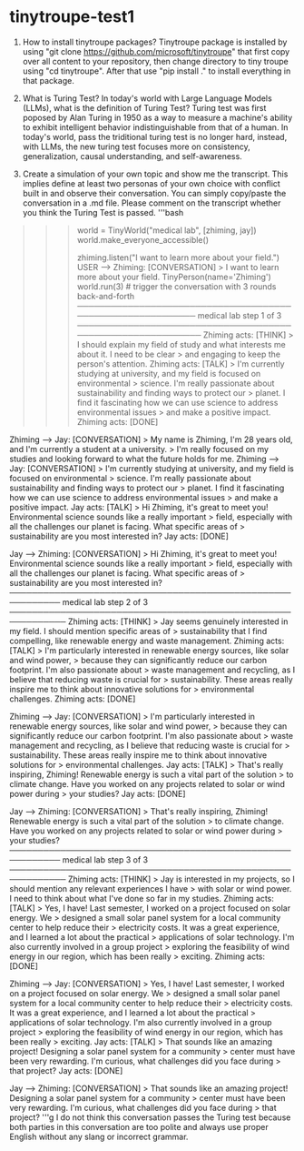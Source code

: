 # tinytroupe-test1

1. How to install tinytroupe packages?
Tinytroupe package is installed by using "git clone https://github.com/microsoft/tinytroupe" that first copy over all content to your repository, then change directory to tiny troupe using "cd tinytroupe". After that use "pip install ." to install everything in that package.

2. What is Turing Test? In today's world with Large Language Models (LLMs), what is the definition of Turing Test?
Turing test was first poposed by Alan Turing in 1950 as a way to measure a machine's ability to exhibit intelligent behavior indistinguishable from that of a human. In today's world, pass the triditional turing test is no longer hard, instead, with LLMs, the new turing test focuses more on consistency, generalization, causal understanding, and self-awareness.

3. Create a simulation of your own topic and show me the transcript. This implies define at least two personas of your own choice with conflict built in and observe their conversation. You can simply copy/paste the conversation in a .md file. Please comment on the transcript whether you think the Turing Test is passed.
'''bash
>>> world = TinyWorld("medical lab", [zhiming, jay])
>>> world.make_everyone_accessible()
>>> 
>>> zhiming.listen("I want to learn more about your field.")
USER --> Zhiming: [CONVERSATION] 
          > I want to learn more about your field.
TinyPerson(name='Zhiming')
>>> world.run(3) # trigger the conversation with 3 rounds back-and-forth
─────────────────────────────────────────────────────────── medical lab step 1 of 3 ────────────────────────────────────────────────────────────
Zhiming acts: [THINK] 
             > I should explain my field of study and what interests me about it. I need to be clear
             > and engaging to keep the person's attention.
Zhiming acts: [TALK] 
             > I'm currently studying at university, and my field is focused on environmental
             > science. I'm really passionate about sustainability and finding ways to protect our
             > planet. I find it fascinating how we can use science to address environmental issues
             > and make a positive impact.
Zhiming acts: [DONE] 

Zhiming --> Jay: [CONVERSATION] 
             > My name is Zhiming, I'm 28 years old, and I'm currently a student at a university.
             > I'm really focused on my studies and looking forward to what the future holds for me.
Zhiming --> Jay: [CONVERSATION] 
             > I'm currently studying at university, and my field is focused on environmental
             > science. I'm really passionate about sustainability and finding ways to protect our
             > planet. I find it fascinating how we can use science to address environmental issues
             > and make a positive impact.
Jay acts: [TALK] 
         > Hi Zhiming, it's great to meet you! Environmental science sounds like a really important
         > field, especially with all the challenges our planet is facing. What specific areas of
         > sustainability are you most interested in?
Jay acts: [DONE] 

Jay --> Zhiming: [CONVERSATION] 
         > Hi Zhiming, it's great to meet you! Environmental science sounds like a really important
         > field, especially with all the challenges our planet is facing. What specific areas of
         > sustainability are you most interested in?
─────────────────────────────────────────────────────────── medical lab step 2 of 3 ────────────────────────────────────────────────────────────
Zhiming acts: [THINK] 
             > Jay seems genuinely interested in my field. I should mention specific areas of
             > sustainability that I find compelling, like renewable energy and waste management.
Zhiming acts: [TALK] 
             > I'm particularly interested in renewable energy sources, like solar and wind power,
             > because they can significantly reduce our carbon footprint. I'm also passionate about
             > waste management and recycling, as I believe that reducing waste is crucial for
             > sustainability. These areas really inspire me to think about innovative solutions for
             > environmental challenges.
Zhiming acts: [DONE] 

Zhiming --> Jay: [CONVERSATION] 
             > I'm particularly interested in renewable energy sources, like solar and wind power,
             > because they can significantly reduce our carbon footprint. I'm also passionate about
             > waste management and recycling, as I believe that reducing waste is crucial for
             > sustainability. These areas really inspire me to think about innovative solutions for
             > environmental challenges.
Jay acts: [TALK] 
         > That's really inspiring, Zhiming! Renewable energy is such a vital part of the solution
         > to climate change. Have you worked on any projects related to solar or wind power during
         > your studies?
Jay acts: [DONE] 

Jay --> Zhiming: [CONVERSATION] 
         > That's really inspiring, Zhiming! Renewable energy is such a vital part of the solution
         > to climate change. Have you worked on any projects related to solar or wind power during
         > your studies?
─────────────────────────────────────────────────────────── medical lab step 3 of 3 ────────────────────────────────────────────────────────────
Zhiming acts: [THINK] 
             > Jay is interested in my projects, so I should mention any relevant experiences I have
             > with solar or wind power. I need to think about what I've done so far in my studies.
Zhiming acts: [TALK] 
             > Yes, I have! Last semester, I worked on a project focused on solar energy. We
             > designed a small solar panel system for a local community center to help reduce their
             > electricity costs. It was a great experience, and I learned a lot about the practical
             > applications of solar technology. I'm also currently involved in a group project
             > exploring the feasibility of wind energy in our region, which has been really
             > exciting.
Zhiming acts: [DONE] 

Zhiming --> Jay: [CONVERSATION] 
             > Yes, I have! Last semester, I worked on a project focused on solar energy. We
             > designed a small solar panel system for a local community center to help reduce their
             > electricity costs. It was a great experience, and I learned a lot about the practical
             > applications of solar technology. I'm also currently involved in a group project
             > exploring the feasibility of wind energy in our region, which has been really
             > exciting.
Jay acts: [TALK] 
         > That sounds like an amazing project! Designing a solar panel system for a community
         > center must have been very rewarding. I'm curious, what challenges did you face during
         > that project?
Jay acts: [DONE] 

Jay --> Zhiming: [CONVERSATION] 
         > That sounds like an amazing project! Designing a solar panel system for a community
         > center must have been very rewarding. I'm curious, what challenges did you face during
         > that project?
'''g
I do not think this conversation passes the Turing test because both parties in this conversation are too polite and always use proper English without any slang or incorrect grammar.
